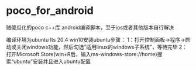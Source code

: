 # poco_for_android
贼傻瓜化的poco c++库 android编译脚本，至于ios或者其他版本自行解决

编译环境为ubuntu lts 20.4 
win10安装ubuntu步骤：
  1：打开控制面板->程序->启动或关闭windows功能，然后勾选“适用linux的windows子系统”，等待完毕
  2：打开Microsoft Store(win+R后，输入ms-windows-store://home)搜索“ubuntu”安装并且进入ubuntu配置
